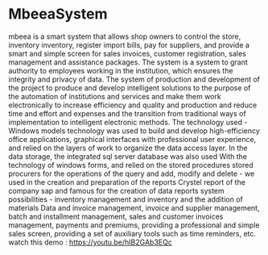 # MbeeaSystem
mbeea is a smart system that allows shop owners to control the store, inventory inventory, register import bills, pay for suppliers, and provide a smart and simple screen for sales invoices, customer registration, sales management and assistance packages. The system is a system to grant authority to employees working in the institution, which ensures the integrity and privacy of data. The system of production and development of the project to produce and develop intelligent solutions to the purpose of the automation of institutions and services and make them work electronically to increase efficiency and quality and production and reduce time and effort and expenses and the transition from traditional ways of implementation to intelligent electronic methods. The technology used - Windows models technology was used to build and develop high-efficiency office applications, graphical interfaces with professional user experience, and relied on the layers of work to organize the data access layer. In the data storage, the integrated sql server database was also used With the technology of windows forms, and relied on the stored procedures stored procurers for the operations of the query and add, modify and delete - we used in the creation and preparation of the reports Crystel report of the company sap and famous for the creation of data reports system possibilities - inventory management and inventory and the addition of materials Data and invoice management, invoice and supplier management, batch and installment management, sales and customer invoices management, payments and premiums, providing a professional and simple sales screen, providing a set of auxiliary tools such as time reminders, etc.
watch this demo : https://youtu.be/hIB2GAb3EQc
